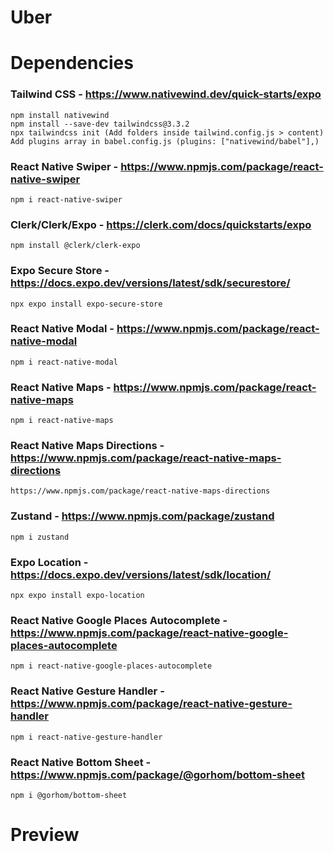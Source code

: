 # Uber

# Dependencies

### Tailwind CSS - https://www.nativewind.dev/quick-starts/expo
    npm install nativewind
    npm install --save-dev tailwindcss@3.3.2
    npx tailwindcss init (Add folders inside tailwind.config.js > content)
    Add plugins array in babel.config.js (plugins: ["nativewind/babel"],)

### React Native Swiper - https://www.npmjs.com/package/react-native-swiper
    npm i react-native-swiper

### Clerk/Clerk/Expo - https://clerk.com/docs/quickstarts/expo
    npm install @clerk/clerk-expo

### Expo Secure Store - https://docs.expo.dev/versions/latest/sdk/securestore/
    npx expo install expo-secure-store

### React Native Modal - https://www.npmjs.com/package/react-native-modal
    npm i react-native-modal

### React Native Maps - https://www.npmjs.com/package/react-native-maps
    npm i react-native-maps

### React Native Maps Directions - https://www.npmjs.com/package/react-native-maps-directions
    https://www.npmjs.com/package/react-native-maps-directions

### Zustand - https://www.npmjs.com/package/zustand
    npm i zustand

### Expo Location - https://docs.expo.dev/versions/latest/sdk/location/
    npx expo install expo-location

### React Native Google Places Autocomplete - https://www.npmjs.com/package/react-native-google-places-autocomplete
    npm i react-native-google-places-autocomplete

### React Native Gesture Handler - https://www.npmjs.com/package/react-native-gesture-handler
    npm i react-native-gesture-handler

### React Native Bottom Sheet - https://www.npmjs.com/package/@gorhom/bottom-sheet
    npm i @gorhom/bottom-sheet


# Preview
